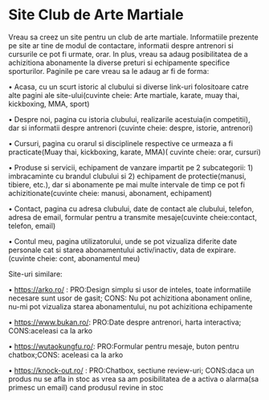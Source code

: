 # Site Club de Arte Martiale

Vreau sa creez un site pentru un club de arte martiale. Informatiile prezente pe site ar tine de modul de contactare, informatii despre antrenori si cursurile ce pot fi urmate, orar. In plus, vreau sa adaug posibilitatea de a achizitiona abonamente la diverse preturi si echipamente specifice sporturilor.
Paginile pe care vreau sa le adaug ar fi de forma:

•	Acasa, cu un scurt istoric al clubului si diverse link-uri folositoare catre alte pagini ale site-ului(cuvinte cheie: Arte martiale, karate, muay thai, kickboxing, MMA, sport)

•	Despre noi, pagina cu istoria clubului, realizarile acestuia(in competitii), dar si informatii despre antrenori (cuvinte cheie: despre, istorie, antrenori)

•	Cursuri, pagina cu orarul si disciplinele respective ce urmeaza a fi practicate(Muay thai, kickboxing, karate, MMA)( cuvinte cheie: orar, cursuri)

•	Produse si servicii, echipament de vanzare impartit pe 2 subcategorii: 1) imbracaminte cu brandul clubului si 2) echipament de protectie(manusi, tibiere, etc.), dar si abonamente pe mai multe intervale de timp ce pot fi achizitionate(cuvinte cheie: manusi, abonament, echipament)

•	Contact, pagina cu adresa clubului, date de contact ale clubului, telefon, adresa de email, formular pentru a transmite mesaje(cuvinte cheie:contact, telefon, email)

•	Contul meu, pagina utilizatorului, unde se pot vizualiza diferite date personale cat si starea abonamentului activ/inactiv, data de expirare. (cuvinte cheie: cont, abonamentul meu)

Site-uri similare:

•	https://arko.ro/ : PRO:Design simplu si usor de inteles, toate informatiile necesare sunt usor de gasit; CONS: Nu pot achizitiona abonament online, nu-mi pot vizualiza starea abonamentului, nu pot achizitiona echipamente

•	https://www.bukan.ro/: PRO:Date despre antrenori, harta interactiva; CONS:aceleasi ca la arko

•	https://wutaokungfu.ro/: PRO:Formular pentru mesaje, buton pentru chatbox;CONS: aceleasi ca la arko

•	https://knock-out.ro/ : PRO:Chatbox, sectiune review-uri; CONS:daca un produs nu se afla in stoc as vrea sa am posibilitatea de a activa o alarma(sa primesc un email) cand produsul revine in stoc


